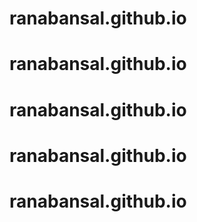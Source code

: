 # ranabansal.github.io
# ranabansal.github.io
# ranabansal.github.io
# ranabansal.github.io
# ranabansal.github.io
